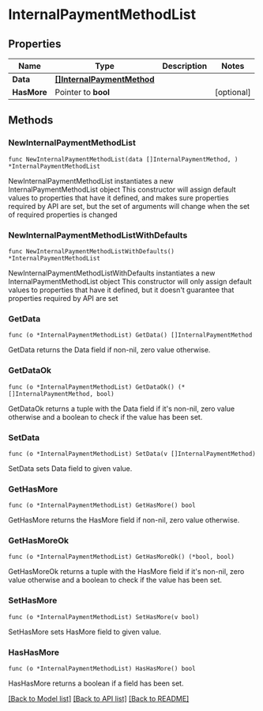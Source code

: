 # InternalPaymentMethodList

## Properties

Name | Type | Description | Notes
------------ | ------------- | ------------- | -------------
**Data** | [**[]InternalPaymentMethod**](InternalPaymentMethod.md) |  | 
**HasMore** | Pointer to **bool** |  | [optional] 

## Methods

### NewInternalPaymentMethodList

`func NewInternalPaymentMethodList(data []InternalPaymentMethod, ) *InternalPaymentMethodList`

NewInternalPaymentMethodList instantiates a new InternalPaymentMethodList object
This constructor will assign default values to properties that have it defined,
and makes sure properties required by API are set, but the set of arguments
will change when the set of required properties is changed

### NewInternalPaymentMethodListWithDefaults

`func NewInternalPaymentMethodListWithDefaults() *InternalPaymentMethodList`

NewInternalPaymentMethodListWithDefaults instantiates a new InternalPaymentMethodList object
This constructor will only assign default values to properties that have it defined,
but it doesn't guarantee that properties required by API are set

### GetData

`func (o *InternalPaymentMethodList) GetData() []InternalPaymentMethod`

GetData returns the Data field if non-nil, zero value otherwise.

### GetDataOk

`func (o *InternalPaymentMethodList) GetDataOk() (*[]InternalPaymentMethod, bool)`

GetDataOk returns a tuple with the Data field if it's non-nil, zero value otherwise
and a boolean to check if the value has been set.

### SetData

`func (o *InternalPaymentMethodList) SetData(v []InternalPaymentMethod)`

SetData sets Data field to given value.


### GetHasMore

`func (o *InternalPaymentMethodList) GetHasMore() bool`

GetHasMore returns the HasMore field if non-nil, zero value otherwise.

### GetHasMoreOk

`func (o *InternalPaymentMethodList) GetHasMoreOk() (*bool, bool)`

GetHasMoreOk returns a tuple with the HasMore field if it's non-nil, zero value otherwise
and a boolean to check if the value has been set.

### SetHasMore

`func (o *InternalPaymentMethodList) SetHasMore(v bool)`

SetHasMore sets HasMore field to given value.

### HasHasMore

`func (o *InternalPaymentMethodList) HasHasMore() bool`

HasHasMore returns a boolean if a field has been set.


[[Back to Model list]](../README.md#documentation-for-models) [[Back to API list]](../README.md#documentation-for-api-endpoints) [[Back to README]](../README.md)


